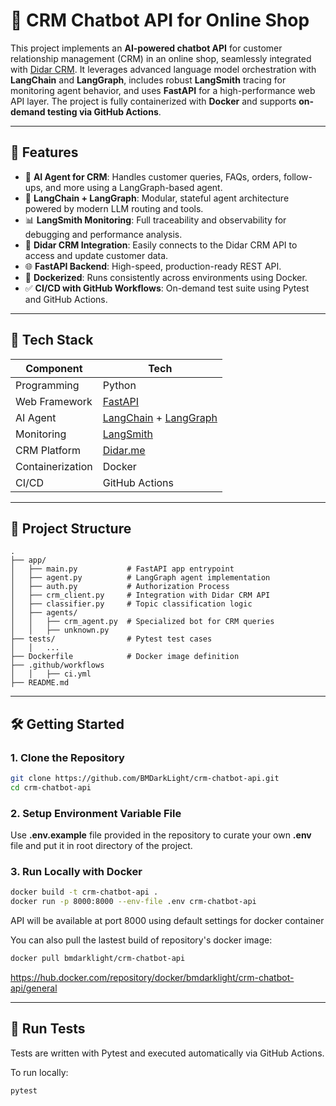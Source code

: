 # 🛒 CRM Chatbot API for Online Shop

This project implements an **AI-powered chatbot API** for customer relationship management (CRM) in an online shop, seamlessly integrated with [Didar CRM](https://didar.me/). It leverages advanced language model orchestration with **LangChain** and **LangGraph**, includes robust **LangSmith** tracing for monitoring agent behavior, and uses **FastAPI** for a high-performance web API layer. The project is fully containerized with **Docker** and supports **on-demand testing via GitHub Actions**.

---

## 🚀 Features

- 🤖 **AI Agent for CRM**: Handles customer queries, FAQs, orders, follow-ups, and more using a LangGraph-based agent.
- 🧠 **LangChain + LangGraph**: Modular, stateful agent architecture powered by modern LLM routing and tools.
- 📊 **LangSmith Monitoring**: Full traceability and observability for debugging and performance analysis.
- 🔌 **Didar CRM Integration**: Easily connects to the Didar CRM API to access and update customer data.
- 🌐 **FastAPI Backend**: High-speed, production-ready REST API.
- 🐳 **Dockerized**: Runs consistently across environments using Docker.
- ✅ **CI/CD with GitHub Workflows**: On-demand test suite using Pytest and GitHub Actions.

---

## 🧱 Tech Stack

| Component      | Tech                             |
|----------------|----------------------------------|
| Programming    | Python                           |
| Web Framework  | [FastAPI](https://fastapi.tiangolo.com) |
| AI Agent       | [LangChain](https://www.langchain.com/) + [LangGraph](https://www.langchain.com/langgraph) |
| Monitoring     | [LangSmith](https://smith.langchain.com) |
| CRM Platform   | [Didar.me](https://didar.me/)    |
| Containerization | Docker                         |
| CI/CD          | GitHub Actions                   |

---

## 📂 Project Structure

```
.
├── app/
│   ├── main.py           # FastAPI app entrypoint
│   ├── agent.py          # LangGraph agent implementation
│   ├── auth.py           # Authorization Process
│   ├── crm_client.py     # Integration with Didar CRM API
│   ├── classifier.py     # Topic classification logic
│   ├── agents/
│   │   ├── crm_agent.py  # Specialized bot for CRM queries
│   │   ├── unknown.py
├── tests/                # Pytest test cases
│   │   ...
├── Dockerfile            # Docker image definition
├── .github/workflows
│   │   ├── ci.yml
├── README.md
```

---

## 🛠️ Getting Started

### 1. Clone the Repository

```bash
git clone https://github.com/BMDarkLight/crm-chatbot-api.git
cd crm-chatbot-api
```

### 2. Setup Environment Variable File

Use **.env.example** file provided in the repository to curate your own **.env** file and put it in root directory of the project.

### 3. Run Locally with Docker

```bash
docker build -t crm-chatbot-api .
docker run -p 8000:8000 --env-file .env crm-chatbot-api
```

API will be available at port 8000 using default settings for docker container

You can also pull the lastest build of repository's docker image:

```bash
docker pull bmdarklight/crm-chatbot-api
```

https://hub.docker.com/repository/docker/bmdarklight/crm-chatbot-api/general

---


## 🧪 Run Tests

Tests are written with Pytest and executed automatically via GitHub Actions.

To run locally:

```bash
pytest
```
